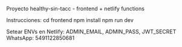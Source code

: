 Proyecto healthy-sin-tacc - frontend + netlify functions

Instrucciones:
cd frontend
npm install
npm run dev

Setear ENVs en Netlify: ADMIN_EMAIL, ADMIN_PASS, JWT_SECRET
WhatsApp: 5491122850681
